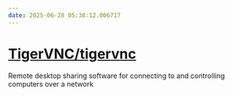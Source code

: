 ```yaml
---
date: 2025-06-28 05:38:12.006717
---
```


# [TigerVNC/tigervnc](https://github.com/TigerVNC/tigervnc)

Remote desktop sharing software for connecting to and controlling computers over a network